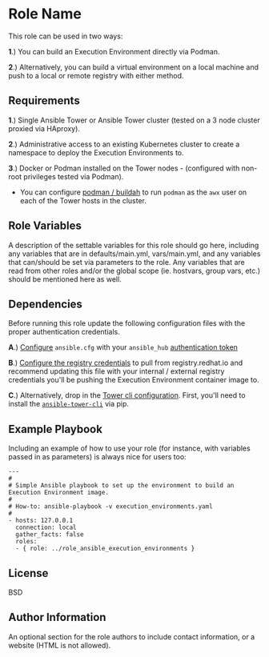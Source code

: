 Role Name
=========

This role can be used in two ways:

**1**.) You can build an Execution Environment directly via Podman. 

**2**.) Alternatively, you can build a virtual environment on a local machine and push to a local or remote registry with either method.

Requirements
------------


**1**.) Single Ansible Tower or Ansible Tower cluster (tested on a 3 node cluster proxied via HAproxy).

**2**.) Administrative access to an existing Kubernetes cluster to create a namespace to deploy the Execution Environments to.

**3**.) Docker or Podman installed on the Tower nodes - (configured with non-root privileges tested via Podman).

  - You can configure [podman / buildah](https://github.com/salanisor/ansible/blob/master/role_ansible_execution_environments/files/pb_buildah.yaml) to run `podman` as the `awx` user on each of the Tower hosts in the cluster.


Role Variables
--------------

A description of the settable variables for this role should go here, including any variables that are in defaults/main.yml, vars/main.yml, and any variables that can/should be set via parameters to the role. Any variables that are read from other roles and/or the global scope (ie. hostvars, group vars, etc.) should be mentioned here as well.

Dependencies
------------

Before running this role update the following configuration files with the proper authentication credentials.

**A**.) [Configure](https://access.redhat.com/documentation/en-us/red_hat_ansible_automation_platform/1.0/html/getting_started_with_red_hat_ansible_automation_hub/proc-configure-automation-hub-server) `ansible.cfg` with your `ansible_hub` [authentication token](https://access.redhat.com/documentation/en-us/red_hat_ansible_automation_platform/1.0/html/getting_started_with_red_hat_ansible_automation_hub/proc-create-api-token)

**B**.) [Configure the registry credentials](https://access.redhat.com/terms-based-registry/) to pull from registry.redhat.io and recommend updating this file with your internal / external registry credentials you'll be pushing the Execution Environment container image to.

**C**.) Alternatively, drop in the [Tower cli configuration](https://tower-cli.readthedocs.io/en/latest/quickstart.html). First, you'll need to install the [`ansible-tower-cli`](https://tower-cli.readthedocs.io/en/latest/install.html) via pip.


Example Playbook
----------------

Including an example of how to use your role (for instance, with variables passed in as parameters) is always nice for users too:

    ---
    #
    # Simple Ansible playbook to set up the environment to build an Execution Environment image.
    #
    # How-to: ansible-playbook -v execution_environments.yaml
    #
    - hosts: 127.0.0.1
      connection: local
      gather_facts: false
      roles:
      - { role: ../role_ansible_execution_environments }

License
-------

BSD

Author Information
------------------

An optional section for the role authors to include contact information, or a website (HTML is not allowed).
